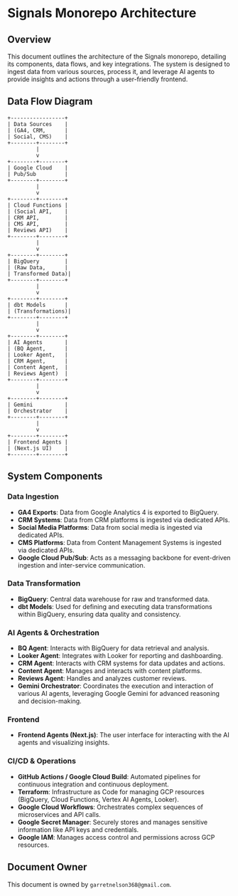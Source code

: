 # Signals Monorepo Architecture

## Overview

This document outlines the architecture of the Signals monorepo, detailing its components, data flows, and key integrations. The system is designed to ingest data from various sources, process it, and leverage AI agents to provide insights and actions through a user-friendly frontend.

## Data Flow Diagram

```
+-----------------+
| Data Sources    |
| (GA4, CRM,      |
| Social, CMS)    |
+--------+--------+
         |
         v
+--------+--------+
| Google Cloud    |
| Pub/Sub         |
+--------+--------+
         |
         v
+--------+--------+
| Cloud Functions |
| (Social API,    |
| CRM API,        |
| CMS API,        |
| Reviews API)    |
+--------+--------+
         |
         v
+--------+--------+
| BigQuery        |
| (Raw Data,      |
| Transformed Data)|
+--------+--------+
         |
         v
+--------+--------+
| dbt Models      |
| (Transformations)|
+--------+--------+
         |
         v
+--------+--------+
| AI Agents       |
| (BQ Agent,      |
| Looker Agent,   |
| CRM Agent,      |
| Content Agent,  |
| Reviews Agent)  |
+--------+--------+
         |
         v
+--------+--------+
| Gemini          |
| Orchestrator    |
+--------+--------+
         |
         v
+--------+--------+
| Frontend Agents |
| (Next.js UI)    |
+--------+--------+
```

## System Components

### Data Ingestion

*   **GA4 Exports**: Data from Google Analytics 4 is exported to BigQuery.
*   **CRM Systems**: Data from CRM platforms is ingested via dedicated APIs.
*   **Social Media Platforms**: Data from social media is ingested via dedicated APIs.
*   **CMS Platforms**: Data from Content Management Systems is ingested via dedicated APIs.
*   **Google Cloud Pub/Sub**: Acts as a messaging backbone for event-driven ingestion and inter-service communication.

### Data Transformation

*   **BigQuery**: Central data warehouse for raw and transformed data.
*   **dbt Models**: Used for defining and executing data transformations within BigQuery, ensuring data quality and consistency.

### AI Agents & Orchestration

*   **BQ Agent**: Interacts with BigQuery for data retrieval and analysis.
*   **Looker Agent**: Integrates with Looker for reporting and dashboarding.
*   **CRM Agent**: Interacts with CRM systems for data updates and actions.
*   **Content Agent**: Manages and interacts with content platforms.
*   **Reviews Agent**: Handles and analyzes customer reviews.
*   **Gemini Orchestrator**: Coordinates the execution and interaction of various AI agents, leveraging Google Gemini for advanced reasoning and decision-making.

### Frontend

*   **Frontend Agents (Next.js)**: The user interface for interacting with the AI agents and visualizing insights.

### CI/CD & Operations

*   **GitHub Actions / Google Cloud Build**: Automated pipelines for continuous integration and continuous deployment.
*   **Terraform**: Infrastructure as Code for managing GCP resources (BigQuery, Cloud Functions, Vertex AI Agents, Looker).
*   **Google Cloud Workflows**: Orchestrates complex sequences of microservices and API calls.
*   **Google Secret Manager**: Securely stores and manages sensitive information like API keys and credentials.
*   **Google IAM**: Manages access control and permissions across GCP resources.

## Document Owner

This document is owned by `garretnelson368@gmail.com`.
